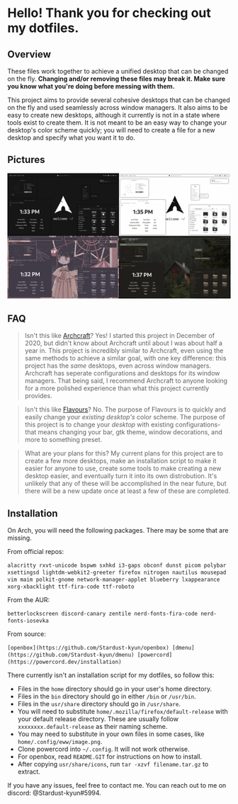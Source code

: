 # Hello! Thank you for checking out my dotfiles.

## Overview

These files work together to achieve a unified desktop that can be changed on the fly. **Changing and/or removing these files may break it. Make sure you know what you're doing before messing with them.**

This project aims to provide several cohesive desktops that can be changed on the fly and used seamlessly across window managers. It also aims to be easy to create new desktops, although it currently is not in a state where tools exist to create them. It is not meant to be an easy way to change your desktop's color scheme quickly; you will need to create a file for a new desktop and specify what you want it to do.

## Pictures

![Desktops](desktops.png "Desktops")

##  FAQ

> Isn't this like [Archcraft](https://archcraft.io/)?
Yes! I started this project in December of 2020, but didn't know about Archcraft until about I was about half a year in. This project is incredibly similar to Archcraft, even using the same methods to achieve a similar goal, with one key difference: this project has the *same* desktops, even across window managers. Archcraft has seperate configurations and desktops for its window managers. That being said, I recommend Archcraft to anyone looking for a more polished experience than what this project currently provides.

> Isn't this like [Flavours](https://github.com/Misterio77/flavours)?
No. The purpose of Flavours is to quickly and easily change your *existing desktop's* color scheme. The purpose of this project is to change your *desktop* with existing configurations- that means changing your bar, gtk theme, window decorations, and more to something preset.

> What are your plans for this?
My current plans for this project are to create a few more desktops, make an installation script to make it easier for anyone to use, create some tools to make creating a new desktop easier, and eventually turn it into its own distrobution. It's unlikely that any of these will be accomplished in the near future, but there will be a new update once at least a few of these are completed.

## Installation

On Arch, you will need the following packages. There may be some that are missing.

From official repos:
```
alacritty rxvt-unicode bspwm sxhkd i3-gaps obconf dunst picom polybar xsettingsd lightdm-webkit2-greeter firefox nitrogen nautilus mousepad vim maim polkit-gnome network-manager-applet blueberry lxappearance xorg-xbacklight ttf-fira-code ttf-roboto
```

From the AUR:
```
betterlockscreen discord-canary zentile nerd-fonts-fira-code nerd-fonts-iosevka
```

From source:
```
[openbox](https://github.com/Stardust-kyun/openbox) [dmenu](https://github.com/Stardust-kyun/dmenu) [powercord](https://powercord.dev/installation)
```

There currently isn't an installation script for my dotfiles, so follow this:

- Files in the `home` directory should go in your user's home directory.
- Files in the `bin` directory should go in either `/bin` or `/usr/bin`.
- Files in the `usr/share` directory should go in `/usr/share`.
- You will need to substitute `home/.mozilla/firefox/default-release` with your default release directory. These are usually follow `xxxxxxxx.default-release` as their naming scheme.
- You may need to substitute in your own files in some cases, like `home/.config/eww/image.png`.
- Clone powercord into `~/.config`. It will not work otherwise.
- For openbox, read `README.GIT` for instructions on how to install.
- After copying `usr/share/icons`, run `tar -xzvf filename.tar.gz` to extract.

If you have any issues, feel free to contact me. You can reach out to me on discord: @Stardust-kyun#5994.
